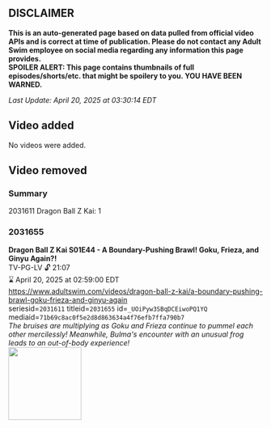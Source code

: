 ## DISCLAIMER
**This is an auto-generated page based on data pulled from official video APIs and is correct at time of publication. Please do not contact any Adult Swim employee on social media regarding any information this page provides.**  
**SPOILER ALERT: This page contains thumbnails of full episodes/shorts/etc. that might be spoilery to you. YOU HAVE BEEN WARNED.**  

_Last Update: April 20, 2025 at 03:30:14 EDT_
## Video added
No videos were added.  
## Video removed
### Summary
2031611 Dragon Ball Z Kai: 1  
### 2031655
**Dragon Ball Z Kai S01E44 - A Boundary-Pushing Brawl! Goku, Frieza, and Ginyu Again?!**  
TV-PG-LV 🔓 21:07  
⌛ April 20, 2025 at 02:59:00 EDT  
https://www.adultswim.com/videos/dragon-ball-z-kai/a-boundary-pushing-brawl-goku-frieza-and-ginyu-again  
seriesid=`2031611` titleid=`2031655` id=`_UOiPyw3SBqDCEiwoPQ1YQ` mediaid=`71b69c8ac0f5e2d8d863634a4f76efb7ffa790b7`  
_The bruises are multiplying as Goku and Frieza continue to pummel each other mercilessly! Meanwhile, Bulma's encounter with an unusual frog leads to an out-of-body experience!_  
<a href="https://i.cdn.turner.com/adultswim/big/video/a-boundary-pushing-brawl-goku-frieza-and-ginyu-again/dragonballzkai_044_air_cid-2M4FM.jpg"><img src="https://i.cdn.turner.com/adultswim/big/video/a-boundary-pushing-brawl-goku-frieza-and-ginyu-again/dragonballzkai_044_air_cid-2M4FM.jpg" height="144px" /></a>
